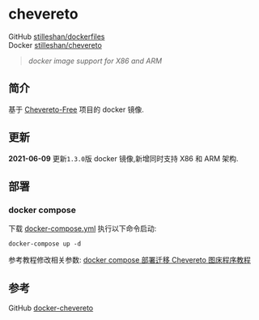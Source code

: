 # chevereto

GitHub [stilleshan/dockerfiles](https://github.com/stilleshan/dockerfiles)  
Docker [stilleshan/chevereto](https://hub.docker.com/r/stilleshan/chevereto)
> *docker image support for X86 and ARM*

## 简介
基于 [Chevereto-Free](https://github.com/Chevereto/Chevereto-Free) 项目的 docker 镜像.

## 更新
**2021-06-09** 更新`1.3.0`版 docker 镜像,新增同时支持 X86 和 ARM 架构.

## 部署
### docker compose
下载 [docker-compose.yml](https://raw.githubusercontent.com/stilleshan/dockerfiles/main/chevereto/docker-compose.yml) 执行以下命令启动:
```shell
docker-compose up -d
```
参考教程修改相关参数: [docker compose 部署迁移 Chevereto 图床程序教程](https://www.ioiox.com/archives/80.html)

## 参考
GitHub [docker-chevereto](https://github.com/tanmng/docker-chevereto)

